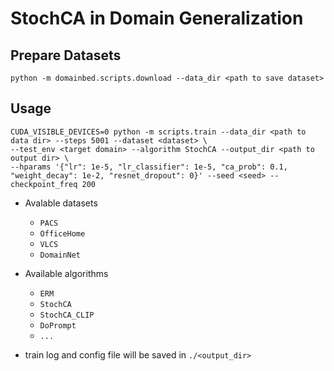 # StochCA in Domain Generalization

## Prepare Datasets
```python -m domainbed.scripts.download --data_dir <path to save dataset>```

## Usage
```
CUDA_VISIBLE_DEVICES=0 python -m scripts.train --data_dir <path to data dir> --steps 5001 --dataset <dataset> \
--test_env <target domain> --algorithm StochCA --output_dir <path to output dir> \
--hparams '{"lr": 1e-5, "lr_classifier": 1e-5, "ca_prob": 0.1, "weight_decay": 1e-2, "resnet_dropout": 0}' --seed <seed> --checkpoint_freq 200
```

- Avalable datasets
  - ```PACS```
  - ```OfficeHome```
  - ```VLCS```
  - ```DomainNet```

- Available algorithms
  - ```ERM```
  - ```StochCA```
  - ```StochCA_CLIP```
  - ```DoPrompt```
  - ```...```
       
- train log and config file will be saved in ``` ./<output_dir> ```
